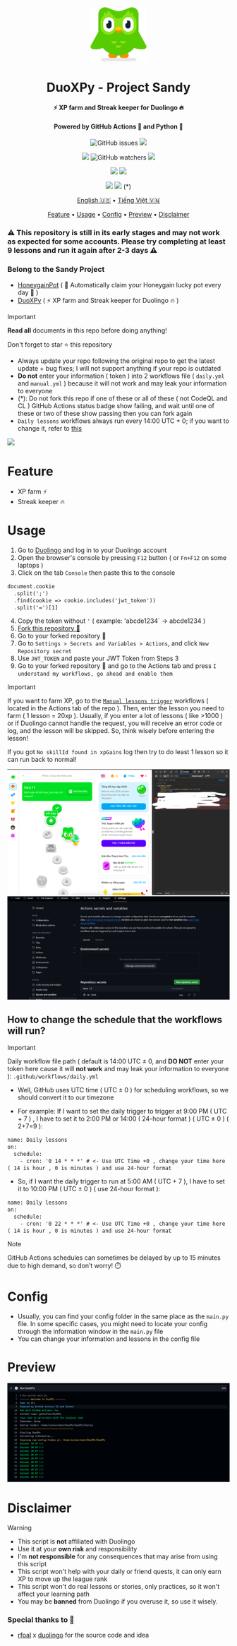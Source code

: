 <p align="center">
  <img src="Img/duo.svg" width="128px"/>            
</p>
<h1 align="center">DuoXPy - Project Sandy</h1>
<h4 align="center">⚡️ XP farm and Streak keeper for Duolingo 🔥</h4>
<h4 align="center">Powered by GitHub Actions 🐙 and Python 🐍</h4>
<p align="center">
  <img alt="GitHub issues" src="https://img.shields.io/github/issues/gorouflex/DuoXPy?style=flat">
  <img src="https://img.shields.io/github/forks/gorouflex/DuoXPy?style=flat">
<p align="center">
  <img src="https://img.shields.io/github/stars/gorouflex/DuoXPy?style=flat">
  <img alt="GitHub watchers" src="https://img.shields.io/github/watchers/gorouflex/DuoXPy?style=flat">
  <img src="https://img.shields.io/github/contributors/gorouflex/DuoXPy?style=flat">
</p>
<p align="center">
  <a href="https://github.com/gorouflex/DuoXPy/actions/workflows/codeql.yml"><img src="https://github.com/gorouflex/DuoXPy/actions/workflows/codeql.yml/badge.svg"></a>
  <a href="https://github.com/gorouflex/DuoXPy/actions/workflows/cl.yml"><img src="https://github.com/gorouflex/DuoXPy/actions/workflows/cl.yml/badge.svg"></a>
</p>
<p align="center">
  <a href="https://github.com/gorouflex/DuoXPy/actions/workflows/daily.yml"><img src="https://github.com/gorouflex/DuoXPy/actions/workflows/daily.yml/badge.svg"></a>
  <a href="https://github.com/gorouflex/DuoXPy/actions/workflows/manual.yml"><img src="https://github.com/gorouflex/DuoXPy/actions/workflows/manual.yml/badge.svg"></a> (*)
</p>
<p align="center">
  <a href="https://github.com/gorouflex/DuoXPy/">English 🇺🇸</a>
  •
  <a href="Docs/README-vn.md">Tiếng Việt 🇻🇳</a>
<p align="center">
  <a href="#feature">Feature</a>
  •
  <a href="#usage">Usage</a>     
  •
  <a href="#config">Config</a>     
  •
  <a href="#preview">Preview</a>
  •
  <a href="#disclaimer">Disclaimer</a>
</p>

### ⚠️ This repository is still in its early stages and may not work as expected for some accounts. Please try completing at least 9 lessons and run it again after 2-3 days ⚠️

### Belong to the Sandy Project

- [HoneygainPot](https://github.com/gorouflex/HoneygainPot/) ( 🐝 Automatically claim your Honeygain lucky pot every day 🍯 )
- [DuoXPy](https://github.com/gorouflex/DuoXPy/) ( ⚡️ XP farm and Streak keeper for Duolingo 🔥 )
  
> [!IMPORTANT]
> **Read all** documents in this repo before doing anything!
> 
> Don't forget to star ⭐ this repository
> - Always update your repo following the original repo to get the latest update + bug fixes; I will not support anything if your repo is outdated
> - **Do not** enter your information ( token ) into 2 workflows file ( `daily.yml` and `manual.yml` ) because it will not work and may leak your information to everyone
> - (*): Do not fork this repo if one of these or all of these ( not CodeQL and CL ) GitHub Actions status badge show failing, and wait until one of these or two of these show passing then you can fork again
> - `Daily lessons` workflows always run every 14:00 UTC + 0; if you want to change it, refer to [this](https://github.com/gorouflex/DuoXPy/blob/main/README.md#how-to-change-the-schedule-that-the-workflows-will-run)
> <img src="https://i.imgur.com/htGeFlY.jpg">
  
# Feature 

- XP farm ⚡️
- Streak keeper 🔥

# Usage 

  1. Go to [Duolingo](https://www.duolingo.com) and log in to your Duolingo account
  2. Open the browser's console by pressing `F12` button ( or `Fn+F12` on some laptops )
  3. Click on the tab `Console` then paste this to the console

```
document.cookie
  .split(';')
  .find(cookie => cookie.includes('jwt_token'))
  .split('=')[1]
```
  4. Copy the token without `'` ( example: 'abcde1234` -> abcde1234 )
  5. [Fork this repository 🍴](https://github.com/gorouflex/DuoXPy/fork)
  6. Go to your forked repository 🍴
  7. Go to `Settings > Secrets and Variables > Actions`, and click `New Repository secret`
  8. Use `JWT_TOKEN` and paste your JWT Token from Steps 3
  9. Go to your forked repository 🍴 and go to the Actions tab and press `I understand my workflows, go ahead and enable them`

> [!IMPORTANT]
> If you want to farm XP, go to the [`Manual lessons trigger`](https://github.com/gorouflex/DuoXPy/actions/workflows/manual.yml) workflows ( located in the Actions tab of the repo ). Then, enter the lesson you need to farm ( 1 lesson = 20xp ). Usually, if you enter a lot of lessons ( like >1000 ) or if Duolingo cannot handle the request, you will receive an error code or log, and the lesson will be skipped. So, think wisely before entering the lesson!
> 
> If you got `No skillId found in xpGains` log then try to do least 1 lesson so it can run back to normal!

<p align="left">
  <img src="Img/get_token.png">
  <img src="Img/GitSettings.png">
</p>

## How to change the schedule that the workflows will run?

> [!IMPORTANT]
Daily workflow file path ( default is 14:00 UTC ± 0, and **DO NOT** enter your token here cause it will **not work** and may leak your information to everyone ): `.github/workflows/daily.yml`

- Well, GitHub uses UTC time ( UTC ± 0 ) for scheduling workflows, so we should convert it to our timezone

- For example: If I want to set the daily trigger to trigger at 9:00 PM ( UTC + 7 ) , I have to set it to 2:00 PM or 14:00 ( 24-hour format ) ( UTC ± 0 ) ( 2+7=9 ):

```
name: Daily lessons
on:
  schedule:
    - cron: '0 14 * * *' # <- Use UTC Time +0 , change your time here ( 14 is hour , 0 is minutes ) and use 24-hour format
```
- So, if I want the daily trigger to run at 5:00 AM ( UTC + 7 ), I have to set it to 10:00 PM ( UTC ± 0 ) ( use 24-hour format ):

```
name: Daily lessons
on:
  schedule:
    - cron: '0 22 * * *' # <- Use UTC Time +0 , change your time here ( 14 is hour , 0 is minutes ) and use 24-hour format
```


> [!NOTE]
> GitHub Actions schedules can sometimes be delayed by up to 15 minutes due to high demand, so don’t worry! ⏱️

# Config

- Usually, you can find your config folder in the same place as the `main.py` file. In some specific cases, you might need to locate your config through the information window in the `main.py` file
- You can change your information and lessons in the config file

# Preview

<p align="left">
  <img src="Img/preview.png">
</p>

# Disclaimer

> [!WARNING]
>
> - This script is **not** affiliated with Duolingo
> - Use it at your **own risk** and responsibility  
> - I'm **not responsible** for any consequences that may arise from using this script
> - This script won't help with your daily or friend quests, it can only earn XP to move up the league rank
> - This script won't do real lessons or stories, only practices, so it won't affect your learning path
> - You may be **banned** from Duolingo if you overuse it, so use it wisely.

### Special thanks to 💖
- [rfoal](https://github.com/rfoel/) x [duolingo](https://github.com/rfoel/duolingo) for the source code and idea